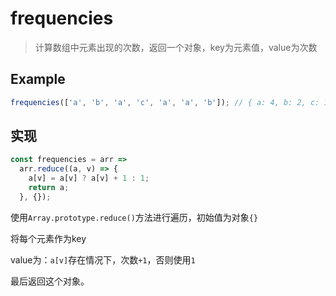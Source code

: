 # frequencies

> 计算数组中元素出现的次数，返回一个对象，key为元素值，value为次数

## Example

```js
frequencies(['a', 'b', 'a', 'c', 'a', 'a', 'b']); // { a: 4, b: 2, c: 1 }
```

## 实现


```js
const frequencies = arr =>
  arr.reduce((a, v) => {
    a[v] = a[v] ? a[v] + 1 : 1;
    return a;
  }, {});
```

使用`Array.prototype.reduce()`方法进行遍历，初始值为对象`{}`

将每个元素作为key

value为：`a[v]`存在情况下，次数`+1`，否则使用`1`

最后返回这个对象。